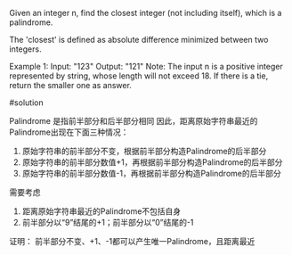 Given an integer n, find the closest integer (not including itself), which is a palindrome.

The 'closest' is defined as absolute difference minimized between two integers.

Example 1:
Input: "123"
Output: "121"
Note:
The input n is a positive integer represented by string, whose length will not exceed 18.
If there is a tie, return the smaller one as answer.

#solution

Palindrome 是指前半部分和后半部分相同
因此，距离原始字符串最近的Palindrome出现在下面三种情况：

1. 原始字符串的前半部分不变，根据前半部分构造Palindrome的后半部分
2. 原始字符串的前半部分数值+1，再根据前半部分构造Palindrome的后半部分
3. 原始字符串的前半部分数值-1，再根据前半部分构造Palindrome的后半部分

需要考虑
1. 距离原始字符串最近的Palindrome不包括自身
2. 前半部分以“9”结尾的+1；前半部分以“0”结尾的-1

证明：
前半部分不变、+1、-1都可以产生唯一Palindrome，且距离最近
